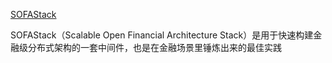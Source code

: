 
[SOFAStack](https://www.sofastack.tech/)

SOFAStack（Scalable Open Financial Architecture Stack）是用于快速构建金融级分布式架构的一套中间件，也是在金融场景里锤炼出来的最佳实践